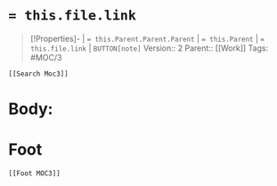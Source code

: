 # `= this.file.link`
>[!Properties]- | `= this.Parent.Parent.Parent`  | `= this.Parent` | `= this.file.link` | `BUTTON[note]` 
>Version:: 2
>Parent:: [[Work]]
>Tags: #MOC/3
```meta-bind-embed
[[Search Moc3]]
```
# Body:









# Foot
```meta-bind-embed
[[Foot MOC3]]
```